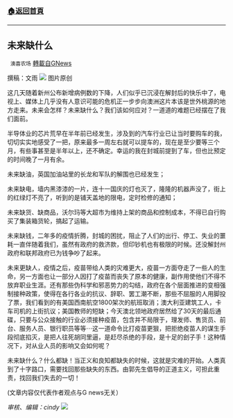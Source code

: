 ###  [:house:返回首頁](https://github.com/ourhimalayas/txt)
---


## 未来缺什么
` 澳喜农场` [轉載自GNews](https://gnews.org/zh-hans/1592371/)

撰稿：文雨
![](https://assets.gnews.org/wp-content/uploads/2021/10/1F95727C-FA08-435D-8643-0F441B215ACC.jpeg)
图片原创

这几天随着新州公布新增病例数的下降，人们似乎已沉浸在解封后的快乐中了，电视上、媒体上几乎没有人意识可能的危机正一步步向澳洲这片本该是世外桃源的地方走来。未来会怎样？未来缺什么？我们该如何应对？一道道的难题已经摆在了我们面前。

半导体业的芯片荒早在半年前已经发生，涉及到的汽车行业已让当时要购车的我，切切实实地感受了一把，原来最多一周左右就可以提车的，现在是至少要等三个月，有些事甚至是半年以上，还不确定。幸运的我在封城前提到了车，但也比预定的时间晚了一月有余。

未来缺油，英国加油站里的长龙和军队的解围也已经发生；

未来缺电，墙内黑漆漆的一片，连十一国庆的灯也灭了，隆隆的机器声没了，街上的红绿灯不亮了，听到的是铺天盖地的限电，定时检修的通知；

未来缺货、缺商品，沃尔玛等大超市为维持上架的商品和控制成本，不得已自行购买了集装箱货轮，搞起了运输。

未来缺钱，二年多的疫情折腾，封城的困扰，阻止了人们的出行、停工、失业的噩耗一直伴随着我们，虽然有政府的救济款，但印钞机也有极限的时候。还没解封州政府和联邦政府已为钱争吵了起来。

未来更缺人，疫情之后，疫苗带给人类的灾难更大，疫苗一方面夺走了一些人的生命，另一方面也让一部分人因打了疫苗而丧失了原本的健康，副作用使他们不得不放弃职业生涯。还有那些伪科学和邪恶势力的勾结，政府在各个层面推进的变相强制接种政策，使得在各行各业的抗议、辞职、罢工潮不断，那些不屈服的人用脚投了票，我们看到的有美国西南航空1800架次的航班取消；澳大利亚建筑工人，卡车司机的上街抗议；美国教师的短缺；今天澳北领地政府居然给了30天的最后通碟，只要与公众接触的行业必须接种疫苗，包含并不局限于，理发师、售货员、前台、服务人员、银行职员等等⋯这一道命令比打疫苗更狠，把拒绝疫苗人的谋生手段彻底掐灭，是把人往死胡同里逼，是赶尽杀绝的手段，是十足的刽子手！这种情况下，对从业人员的影响又会如何呢？

未来缺什么？什么都缺！当正义和良知都缺失的时候，这就是灾难的开始。人类真到了十字路口，需要找回那些缺失的东西。由郭先生倡导的正道主义，可担此重责，找回我们失去的一切！

(文章内容仅代表作者观点与G news无关）

*审核、编辑：cindy*
![](https://assets.gnews.org/wp-content/uploads/2021/10/澳喜图标2-1.jpg)
